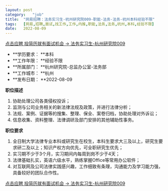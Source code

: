 ```yaml
---
layout:	post
category:	"job"
title:	"网易招聘：法务实习生-杭州研究院009-职能-法务-法务-杭州本科经验不限"
tags:	[网易,招聘,面试,找工作,工作,内推,职能,法务,法务,杭州,本科,经验不限]
date:	2022-08-09
---
```


[点击应聘 投简历就有面试机会 -> 法务实习生-杭州研究院009](http://mobile.bole.netease.com/bole/boleDetail?id=42176&employeeId=346f03c3cda5f04c&key=all)



- **学历要求： **本科
- **工作年限： **经验不限
- **所属部门： **杭州研究院-总监办公室-法务部
- **工作城市： **杭州
- **发布日期： **2022-08-09



**职位描述**
1. 协助处理公司各类侵权投诉；
2. 监测与公司业务相关的新法律法规及政策，并进行法律分析；
3. 法规、案例、证据等的搜集、整理、保全、案卷归档，协助处理对外诉讼；
4. 信息收集、资料整理、法律调研及部门安排的其他辅助性事务。



**职位要求**
1. 全日制大学法律专业本科或研究生在校生，本科生要求大三及以上，研究生要求研二及以上；知识产权方向优先，可全职研究生优先；
2. 实习期不少于3个月，实习期间内每周到岗不少于4天；
3. 法律基础扎实，英语六级水平，熟练掌握Office等常用办公软件；
4. 对互联网及公司法律实践感兴趣，工作细致有条理，沟通能力及学习能力强，具备较好的团队合作性。



[点击应聘 投简历就有面试机会 -> 法务实习生-杭州研究院009](http://mobile.bole.netease.com/bole/boleDetail?id=42176&employeeId=346f03c3cda5f04c&key=all)